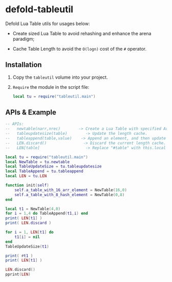 # defold-tableutil

Defold Lua Table utils for usages below:

- Create sized Lua Table to avoid rehashing and enhance the arena paradigm;

- Cache Table Length to avoid the `O(logn)` cost of the `#` operator.

## Installation

1. Copy the `tableutil` volume into your project.

2. `Require` the module in the script file:
   
   ```lua
   local tu = require("tableutil.main")
   ```

## APIs & Example

```lua
-- APIs:
--   newtable(narr,nrec)        -> Create a Lua Table with specified ArrayPart size and HashPart size.
--   tableupdatesize(table)        -> Update the length cache.
--   tableappend(table,value)    -> Append an element, and then update the length cache.
--   LEN.discard()                -> Discard the current length cache.
--   LEN[table]                    -> Replace "#table" with this.local NewTable = newtable.newtable

local tu = require("tableutil.main")
local NewTable = tu.newtable
local TableUpdateSize = tu.tableupdatesize
local TableAppend = tu.tableappend
local LEN = tu.LEN

function init(self)
    self.a_table_with_16_arr_element = NewTable(16,0)
    self.a_table_with_8_hash_element = NewTable(0,8)
end

local t1 = NewTable(4,0)
for i = 1,4 do TableAppend(t1,i) end
print( LEN[t1] )
print( LEN.discard )

for i = 1, LEN[t1] do
	t1[i] = nil
end
TableUpdateSize(t1)

print( #t1 )
print( LEN[t1] )

LEN.discard()
pprint(LEN)
```
